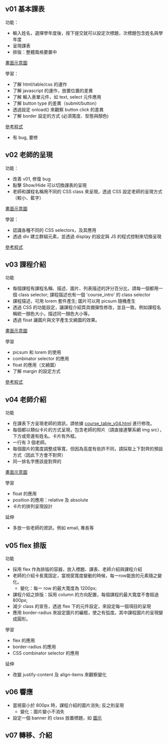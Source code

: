 ## v01 基本課表

功能：
* 輸入姓名，選擇學年度後，按下提交就可以設定次標題，次標題包含姓名與學年度
* 呈現課表
* 排版：整體風格要置中

[畫面示意圖](https://docs.google.com/presentation/d/1Zp_S4Fr0kIRSqC43Zaurx7eCJD3Sy2lBe4PRsF1cNpQ/edit#slide=id.g2751abaa62a_0_0)

學習：
* 了解 html/table/css 的運作
* 了解 javascript 的運作，放置位置的差異
* 了解 輸入表單元件，如 text, select 元件應用
* 了解 button type 的差異（submit/button）
* 透過設定 onload() 來觀察 button click 的差異
* 了解 border 設定的方式 (必須寬度、型態與顏色)

[參考程式](course_table_v01.html)
* 有 bug, 要修

## v02 老師的呈現

功能：
* 改善 v01, 修復 bug
* 點擊 Show/Hide 可以切換課表的呈現
* 老師和課程名稱用不同的 CSS class 來呈現，透過 CSS 設定老師的呈現方式（較小、藍字）

[畫面示意圖](https://docs.google.com/presentation/d/1Zp_S4Fr0kIRSqC43Zaurx7eCJD3Sy2lBe4PRsF1cNpQ/edit#slide=id.g2751abaa62a_0_7)

學習：
* 認識各種不同的 CSS selectors，及其應用
* 透過 div 建立群組元素，並透過 display 的設定與 JS 的程式控制來切換呈現

[參考程式](course_table_v02.html)


## v03 課程介紹

功能
* 每個課程有課程名稱、描述、圖片、列表描述的評分百分比，請每一個都用一個 class selector; 課程描述也有一個 'course_intro' 的 class selector 
* 課程描述，可用 lorem 套件產生; 圖片可以用 picsum 隨機產生
* 透過 CSS 的功能設定，讓課程介紹頁具備彈性修改，並且一致。例如課程名稱統一顏色大小，描述同一顏色大小等。
* 透過 float 讓圖片與文字產生文繞圖的效果。

[畫面示意圖](https://docs.google.com/presentation/d/1Zp_S4Fr0kIRSqC43Zaurx7eCJD3Sy2lBe4PRsF1cNpQ/edit#slide=id.g2751abaa62a_0_19)

學習
* picsum 和 lorem 的使用
* combinator selector 的應用
* float 的應用（文繞圖）
* 了解 margin 的設定方式

[參考程式](course_table_v03.html)

## v04 老師介紹

功能
* 在課表下方呈現老師的資訊，請依據 [course_table_v04.html](course_table_v04.html) 進行修改。
* 每個都以類似卡片的方式呈現，包含老師的照片（請直接連擊系網 img src），下方或旁邊有姓名。卡片有外框。 
* 一行有 3 個老師。
* 每個圖片的寬度調整成等寬，但因為高度有些許不同，請採取上下對齊的預設方式（因此下方會不對齊）
* 同一排名字應該是對齊的

[畫面示意圖](https://docs.google.com/presentation/d/1Zp_S4Fr0kIRSqC43Zaurx7eCJD3Sy2lBe4PRsF1cNpQ/edit#slide=id.g2ea2ad38908_0_0)

學習
* float 的應用
* position 的應用：relative 及 absolute
* 卡片的排列呈現設計

延伸
* 多放一些老師的資訊，例如 email, 專長等

## v05 flex 排版

功能
* 採用 flex 作為排版的容器，放入標題、課表、老師介紹與課程介紹
* 老師的介紹卡長寬固定，當視窗寬度變動的時候，每一row能放的元素隨之變化。
  * 變化：每一 row 的最大寬度為 1200px;
* 課程介紹之排版：採用 column 的方向配置，每個課程的最大寬度不會超過 800px;
* 減少 class 的宣告，透過 flex 下的元件設定，來設定每一個項目的呈現
* 應用 border-radius 來設定圖片的編框，使之有弧度。其中課程圖片的呈現變成圓形。

學習
* flex 的應用
* border-radius 的應用
* CSS combinator selector 的應用

延伸
* 改變 justify-content 及 align-items 來觀察變化

## v06 響應

* 當視窗小於 800px 時，課程介紹的圖片消失; 反之則呈現
  * 變化：圖片變小不消失
* 設定一個 banner 的 class 放置標題，如 [圖示]()

## v07 轉移、介紹